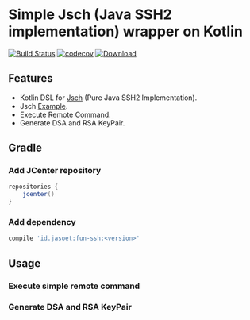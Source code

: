 # Simple Jsch (Java SSH2 implementation) wrapper on Kotlin

[![Build Status](https://travis-ci.org/jasoet/fun-ssh.svg?branch=master)](https://travis-ci.org/jasoet/fun-ssh)
[![codecov](https://codecov.io/gh/jasoet/fun-ssh/branch/master/graph/badge.svg)](https://codecov.io/gh/jasoet/fun-ssh)
[![Download](https://api.bintray.com/packages/jasoet/fun/fun-ssh/images/download.svg)](https://bintray.com/jasoet/fun/fun-ssh/_latestVersion)


## Features
- Kotlin DSL for [Jsch](http://www.jcraft.com/jsch/) (Pure Java SSH2 Implementation).
- Jsch [Example](http://www.jcraft.com/jsch/examples/).
- Execute Remote Command.
- Generate DSA and RSA KeyPair.

## Gradle

### Add JCenter repository
```groovy
repositories {
    jcenter()
}
```

### Add dependency 
```groovy
compile 'id.jasoet:fun-ssh:<version>'
```

## Usage
### Execute simple remote command

### Generate DSA and RSA KeyPair
